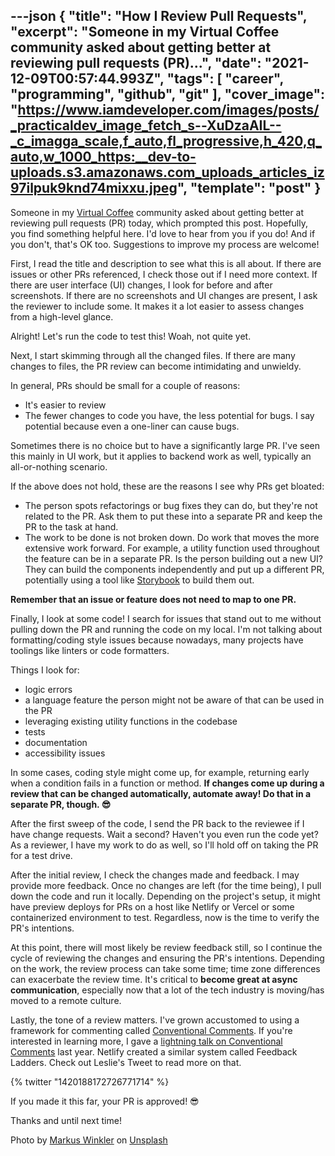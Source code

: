 ---json
{
  "title": "How I Review Pull Requests",
  "excerpt": "Someone in my Virtual Coffee community asked about getting better at reviewing pull requests (PR)...",
  "date": "2021-12-09T00:57:44.993Z",
  "tags": [
    "career",
    "programming",
    "github",
    "git"
  ],
  "cover_image": "https://www.iamdeveloper.com/images/posts/_practicaldev_image_fetch_s--XuDzaAIL--_c_imagga_scale,f_auto,fl_progressive,h_420,q_auto,w_1000_https:__dev-to-uploads.s3.amazonaws.com_uploads_articles_iz97ilpuk9knd74mixxu.jpeg",
  "template": "post"
}
---
Someone in my [Virtual Coffee](https://virtualcoffee.io) community asked about getting better at reviewing pull requests (PR) today, which prompted this post. Hopefully, you find something helpful here. I'd love to hear from you if you do! And if you don't, that's OK too. Suggestions to improve my process are welcome!

First, I read the title and description to see what this is all about. If there are issues or other PRs referenced, I check those out if I need more context. If there are user interface (UI) changes, I look for before and after screenshots. If there are no screenshots and UI changes are present, I ask the reviewer to include some. It makes it a lot easier to assess changes from a high-level glance.

Alright! Let's run the code to test this! Woah, not quite yet.

Next, I start skimming through all the changed files. If there are many changes to files, the PR review can become intimidating and unwieldy.

In general, PRs should be small for a couple of reasons:

* It's easier to review
* The fewer changes to code you have, the less potential for bugs. I say potential because even a one-liner can cause bugs.

Sometimes there is no choice but to have a significantly large PR. I've seen this mainly in UI work, but it applies to backend work as well, typically an all-or-nothing scenario.

If the above does not hold, these are the reasons I see why PRs get bloated:

* The person spots refactorings or bug fixes they can do, but they're not related to the PR. Ask them to put these into a separate PR and keep the PR to the task at hand.
* The work to be done is not broken down. Do work that moves the more extensive work forward. For example, a utility function used throughout the feature can be in a separate PR. Is the person building out a new UI? They can build the components independently and put up a different PR, potentially using a tool like [Storybook](https://virtualcoffee.io) to build them out. 

**Remember that an issue or feature does not need to map to one PR.**

Finally, I look at some code! I search for issues that stand out to me without pulling down the PR and running the code on my local. I'm not talking about formatting/coding style issues because nowadays, many projects have toolings like linters or code formatters.

Things I look for:
* logic errors
* a language feature the person might not be aware of that can be used in the PR
* leveraging existing utility functions in the codebase
* tests
* documentation
* accessibility issues

In some cases, coding style might come up, for example, returning early when a condition fails in a function or method. **If changes come up during a review that can be changed automatically, automate away! Do that in a separate PR, though. 😎**

After the first sweep of the code, I send the PR back to the reviewee if I have change requests. Wait a second? Haven't you even run the code yet? As a reviewer, I have my work to do as well, so I'll hold off on taking the PR for a test drive.

After the initial review, I check the changes made and feedback. I may provide more feedback. Once no changes are left (for the time being), I pull down the code and run it locally. Depending on the project's setup, it might have preview deploys for PRs on a host like Netlify or Vercel or some containerized environment to test. Regardless, now is the time to verify the PR's intentions.

At this point, there will most likely be review feedback still, so I continue the cycle of reviewing the changes and ensuring the PR's intentions. Depending on the work, the review process can take some time; time zone differences can exacerbate the review time. It's critical to **become great at async communication**, especially now that a lot of the tech industry is moving/has moved to a remote culture.

Lastly, the tone of a review matters. I've grown accustomed to using a framework for commenting called [Conventional Comments](https://conventionalcomments.org). If you're interested in learning more, I gave a [lightning talk on Conventional Comments](https://www.iamdeveloper.com/pages/talks/#heading-words-matter:-conventional-comments) last year. Netlify created a similar system called Feedback Ladders. Check out Leslie's Tweet to read more on that.

{% twitter "1420188172726771714" %}

If you made it this far, your PR is approved! 😎

Thanks and until next time!

Photo by <a href="https://unsplash.com/@markuswinkler?utm_source=unsplash&utm_medium=referral&utm_content=creditCopyText">Markus Winkler</a> on <a href="https://unsplash.com/s/photos/review?utm_source=unsplash&utm_medium=referral&utm_content=creditCopyText">Unsplash</a>
